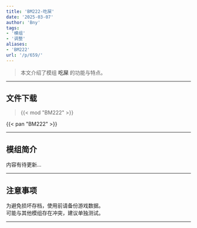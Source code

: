 ```yaml
---
title: 'BM222-吃屎'
date: '2025-03-07'
author: 'Bny'
tags:
- '模组'
- '调整'
aliases:
- 'BM222'
url: '/p/659/'
---
```


> 本文介绍了模组 **吃屎** 的功能与特点。

---

## 文件下载  

> {{< mod "BM222" >}}  

{{< pan "BM222" >}}  

---

## 模组简介

>  
内容有待更新...  

---

## 注意事项

>  
为避免损坏存档，使用前请备份游戏数据。  
可能与其他模组存在冲突，建议单独测试。  

---

